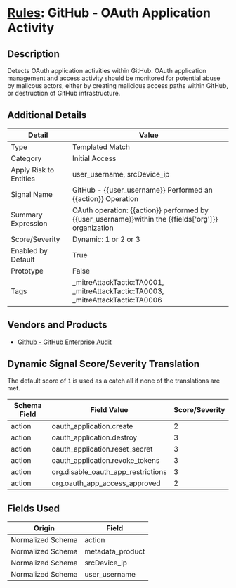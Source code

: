 # [Rules](README.md): GitHub - OAuth Application Activity

## Description
Detects OAuth application activities within GitHub. OAuth application management and access activity should be monitored for potential abuse by malicous actors, either by creating malicious access paths within GitHub, or destruction of GitHub infrastructure.

## Additional Details
|Detail|Value|
|----|----|
|Type|Templated Match|
|Category|Initial Access|
|Apply Risk to Entities|user_username, srcDevice_ip|
|Signal Name|GitHub - {{user_username}}  Performed an {{action}} Operation|
|Summary Expression|OAuth operation: {{action}} performed by {{user_username}}within the {{fields['org']}} organization|
|Score/Severity|Dynamic: 1 or 2 or 3|
|Enabled by Default|True|
|Prototype|False|
|Tags|_mitreAttackTactic:TA0001, _mitreAttackTactic:TA0003, _mitreAttackTactic:TA0006|
## Vendors and Products
- [Github - GitHub Enterprise Audit](../products/e3c8bd8b-6ed8-4332-944d-d0f5dfc462df.md)


## Dynamic Signal Score/Severity Translation

The default score of `1` is used as a catch all if none of the translations are met.

|Schema Field|Field Value|Score/Severity|
|------------|-----------|--------------|
|action|oauth_application.create|2|
|action|oauth_application.destroy|3|
|action|oauth_application.reset_secret|3|
|action|oauth_application.revoke_tokens|3|
|action|org.disable_oauth_app_restrictions|3|
|action|org.oauth_app_access_approved|2|
## Fields Used

|Origin|Field|
|----|----|
|Normalized Schema|action|
|Normalized Schema|metadata_product|
|Normalized Schema|srcDevice_ip|
|Normalized Schema|user_username|


